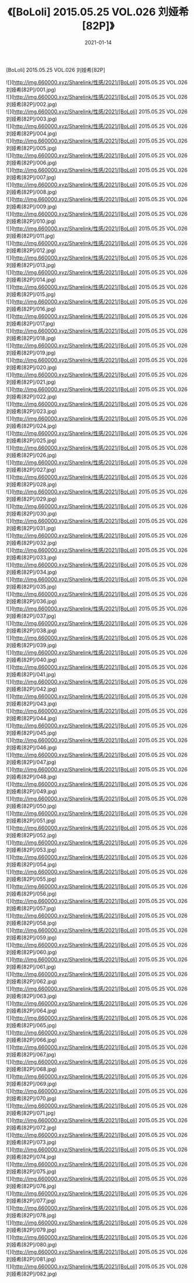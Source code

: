 ﻿---
layout: post
title:  《[BoLoli] 2015.05.25 VOL.026 刘娅希[82P]》
date:   2021-01-14
img: http://img.660000.xyz/Sharelink/性感/2021/[BoLoli] 2015.05.25 VOL.026 刘娅希[82P]/000.jpg
categories: [美女, 清纯, 唯美]
---

[BoLoli] 2015.05.25 VOL.026 刘娅希[82P]

  ![](http://img.660000.xyz/Sharelink/性感/2021/[BoLoli] 2015.05.25 VOL.026 刘娅希[82P]/001.jpg) <br> ![](http://img.660000.xyz/Sharelink/性感/2021/[BoLoli] 2015.05.25 VOL.026 刘娅希[82P]/002.jpg) <br> ![](http://img.660000.xyz/Sharelink/性感/2021/[BoLoli] 2015.05.25 VOL.026 刘娅希[82P]/003.jpg) <br> ![](http://img.660000.xyz/Sharelink/性感/2021/[BoLoli] 2015.05.25 VOL.026 刘娅希[82P]/004.jpg) <br> ![](http://img.660000.xyz/Sharelink/性感/2021/[BoLoli] 2015.05.25 VOL.026 刘娅希[82P]/005.jpg) <br> ![](http://img.660000.xyz/Sharelink/性感/2021/[BoLoli] 2015.05.25 VOL.026 刘娅希[82P]/006.jpg) <br> ![](http://img.660000.xyz/Sharelink/性感/2021/[BoLoli] 2015.05.25 VOL.026 刘娅希[82P]/007.jpg) <br> ![](http://img.660000.xyz/Sharelink/性感/2021/[BoLoli] 2015.05.25 VOL.026 刘娅希[82P]/008.jpg) <br> ![](http://img.660000.xyz/Sharelink/性感/2021/[BoLoli] 2015.05.25 VOL.026 刘娅希[82P]/009.jpg) <br> ![](http://img.660000.xyz/Sharelink/性感/2021/[BoLoli] 2015.05.25 VOL.026 刘娅希[82P]/010.jpg) <br> ![](http://img.660000.xyz/Sharelink/性感/2021/[BoLoli] 2015.05.25 VOL.026 刘娅希[82P]/011.jpg) <br> ![](http://img.660000.xyz/Sharelink/性感/2021/[BoLoli] 2015.05.25 VOL.026 刘娅希[82P]/012.jpg) <br> ![](http://img.660000.xyz/Sharelink/性感/2021/[BoLoli] 2015.05.25 VOL.026 刘娅希[82P]/013.jpg) <br> ![](http://img.660000.xyz/Sharelink/性感/2021/[BoLoli] 2015.05.25 VOL.026 刘娅希[82P]/014.jpg) <br> ![](http://img.660000.xyz/Sharelink/性感/2021/[BoLoli] 2015.05.25 VOL.026 刘娅希[82P]/015.jpg) <br> ![](http://img.660000.xyz/Sharelink/性感/2021/[BoLoli] 2015.05.25 VOL.026 刘娅希[82P]/016.jpg) <br> ![](http://img.660000.xyz/Sharelink/性感/2021/[BoLoli] 2015.05.25 VOL.026 刘娅希[82P]/017.jpg) <br> ![](http://img.660000.xyz/Sharelink/性感/2021/[BoLoli] 2015.05.25 VOL.026 刘娅希[82P]/018.jpg) <br> ![](http://img.660000.xyz/Sharelink/性感/2021/[BoLoli] 2015.05.25 VOL.026 刘娅希[82P]/019.jpg) <br> ![](http://img.660000.xyz/Sharelink/性感/2021/[BoLoli] 2015.05.25 VOL.026 刘娅希[82P]/020.jpg) <br> ![](http://img.660000.xyz/Sharelink/性感/2021/[BoLoli] 2015.05.25 VOL.026 刘娅希[82P]/021.jpg) <br> ![](http://img.660000.xyz/Sharelink/性感/2021/[BoLoli] 2015.05.25 VOL.026 刘娅希[82P]/022.jpg) <br> ![](http://img.660000.xyz/Sharelink/性感/2021/[BoLoli] 2015.05.25 VOL.026 刘娅希[82P]/023.jpg) <br> ![](http://img.660000.xyz/Sharelink/性感/2021/[BoLoli] 2015.05.25 VOL.026 刘娅希[82P]/024.jpg) <br> ![](http://img.660000.xyz/Sharelink/性感/2021/[BoLoli] 2015.05.25 VOL.026 刘娅希[82P]/025.jpg) <br> ![](http://img.660000.xyz/Sharelink/性感/2021/[BoLoli] 2015.05.25 VOL.026 刘娅希[82P]/026.jpg) <br> ![](http://img.660000.xyz/Sharelink/性感/2021/[BoLoli] 2015.05.25 VOL.026 刘娅希[82P]/027.jpg) <br> ![](http://img.660000.xyz/Sharelink/性感/2021/[BoLoli] 2015.05.25 VOL.026 刘娅希[82P]/028.jpg) <br> ![](http://img.660000.xyz/Sharelink/性感/2021/[BoLoli] 2015.05.25 VOL.026 刘娅希[82P]/029.jpg) <br> ![](http://img.660000.xyz/Sharelink/性感/2021/[BoLoli] 2015.05.25 VOL.026 刘娅希[82P]/030.jpg) <br> ![](http://img.660000.xyz/Sharelink/性感/2021/[BoLoli] 2015.05.25 VOL.026 刘娅希[82P]/031.jpg) <br> ![](http://img.660000.xyz/Sharelink/性感/2021/[BoLoli] 2015.05.25 VOL.026 刘娅希[82P]/032.jpg) <br> ![](http://img.660000.xyz/Sharelink/性感/2021/[BoLoli] 2015.05.25 VOL.026 刘娅希[82P]/033.jpg) <br> ![](http://img.660000.xyz/Sharelink/性感/2021/[BoLoli] 2015.05.25 VOL.026 刘娅希[82P]/034.jpg) <br> ![](http://img.660000.xyz/Sharelink/性感/2021/[BoLoli] 2015.05.25 VOL.026 刘娅希[82P]/035.jpg) <br> ![](http://img.660000.xyz/Sharelink/性感/2021/[BoLoli] 2015.05.25 VOL.026 刘娅希[82P]/036.jpg) <br> ![](http://img.660000.xyz/Sharelink/性感/2021/[BoLoli] 2015.05.25 VOL.026 刘娅希[82P]/037.jpg) <br> ![](http://img.660000.xyz/Sharelink/性感/2021/[BoLoli] 2015.05.25 VOL.026 刘娅希[82P]/038.jpg) <br> ![](http://img.660000.xyz/Sharelink/性感/2021/[BoLoli] 2015.05.25 VOL.026 刘娅希[82P]/039.jpg) <br> ![](http://img.660000.xyz/Sharelink/性感/2021/[BoLoli] 2015.05.25 VOL.026 刘娅希[82P]/040.jpg) <br> ![](http://img.660000.xyz/Sharelink/性感/2021/[BoLoli] 2015.05.25 VOL.026 刘娅希[82P]/041.jpg) <br> ![](http://img.660000.xyz/Sharelink/性感/2021/[BoLoli] 2015.05.25 VOL.026 刘娅希[82P]/042.jpg) <br> ![](http://img.660000.xyz/Sharelink/性感/2021/[BoLoli] 2015.05.25 VOL.026 刘娅希[82P]/043.jpg) <br> ![](http://img.660000.xyz/Sharelink/性感/2021/[BoLoli] 2015.05.25 VOL.026 刘娅希[82P]/044.jpg) <br> ![](http://img.660000.xyz/Sharelink/性感/2021/[BoLoli] 2015.05.25 VOL.026 刘娅希[82P]/045.jpg) <br> ![](http://img.660000.xyz/Sharelink/性感/2021/[BoLoli] 2015.05.25 VOL.026 刘娅希[82P]/046.jpg) <br> ![](http://img.660000.xyz/Sharelink/性感/2021/[BoLoli] 2015.05.25 VOL.026 刘娅希[82P]/047.jpg) <br> ![](http://img.660000.xyz/Sharelink/性感/2021/[BoLoli] 2015.05.25 VOL.026 刘娅希[82P]/048.jpg) <br> ![](http://img.660000.xyz/Sharelink/性感/2021/[BoLoli] 2015.05.25 VOL.026 刘娅希[82P]/049.jpg) <br> ![](http://img.660000.xyz/Sharelink/性感/2021/[BoLoli] 2015.05.25 VOL.026 刘娅希[82P]/050.jpg) <br> ![](http://img.660000.xyz/Sharelink/性感/2021/[BoLoli] 2015.05.25 VOL.026 刘娅希[82P]/051.jpg) <br> ![](http://img.660000.xyz/Sharelink/性感/2021/[BoLoli] 2015.05.25 VOL.026 刘娅希[82P]/052.jpg) <br> ![](http://img.660000.xyz/Sharelink/性感/2021/[BoLoli] 2015.05.25 VOL.026 刘娅希[82P]/053.jpg) <br> ![](http://img.660000.xyz/Sharelink/性感/2021/[BoLoli] 2015.05.25 VOL.026 刘娅希[82P]/054.jpg) <br> ![](http://img.660000.xyz/Sharelink/性感/2021/[BoLoli] 2015.05.25 VOL.026 刘娅希[82P]/055.jpg) <br> ![](http://img.660000.xyz/Sharelink/性感/2021/[BoLoli] 2015.05.25 VOL.026 刘娅希[82P]/056.jpg) <br> ![](http://img.660000.xyz/Sharelink/性感/2021/[BoLoli] 2015.05.25 VOL.026 刘娅希[82P]/057.jpg) <br> ![](http://img.660000.xyz/Sharelink/性感/2021/[BoLoli] 2015.05.25 VOL.026 刘娅希[82P]/058.jpg) <br> ![](http://img.660000.xyz/Sharelink/性感/2021/[BoLoli] 2015.05.25 VOL.026 刘娅希[82P]/059.jpg) <br> ![](http://img.660000.xyz/Sharelink/性感/2021/[BoLoli] 2015.05.25 VOL.026 刘娅希[82P]/060.jpg) <br> ![](http://img.660000.xyz/Sharelink/性感/2021/[BoLoli] 2015.05.25 VOL.026 刘娅希[82P]/061.jpg) <br> ![](http://img.660000.xyz/Sharelink/性感/2021/[BoLoli] 2015.05.25 VOL.026 刘娅希[82P]/062.jpg) <br> ![](http://img.660000.xyz/Sharelink/性感/2021/[BoLoli] 2015.05.25 VOL.026 刘娅希[82P]/063.jpg) <br> ![](http://img.660000.xyz/Sharelink/性感/2021/[BoLoli] 2015.05.25 VOL.026 刘娅希[82P]/064.jpg) <br> ![](http://img.660000.xyz/Sharelink/性感/2021/[BoLoli] 2015.05.25 VOL.026 刘娅希[82P]/065.jpg) <br> ![](http://img.660000.xyz/Sharelink/性感/2021/[BoLoli] 2015.05.25 VOL.026 刘娅希[82P]/066.jpg) <br> ![](http://img.660000.xyz/Sharelink/性感/2021/[BoLoli] 2015.05.25 VOL.026 刘娅希[82P]/067.jpg) <br> ![](http://img.660000.xyz/Sharelink/性感/2021/[BoLoli] 2015.05.25 VOL.026 刘娅希[82P]/068.jpg) <br> ![](http://img.660000.xyz/Sharelink/性感/2021/[BoLoli] 2015.05.25 VOL.026 刘娅希[82P]/069.jpg) <br> ![](http://img.660000.xyz/Sharelink/性感/2021/[BoLoli] 2015.05.25 VOL.026 刘娅希[82P]/070.jpg) <br> ![](http://img.660000.xyz/Sharelink/性感/2021/[BoLoli] 2015.05.25 VOL.026 刘娅希[82P]/071.jpg) <br> ![](http://img.660000.xyz/Sharelink/性感/2021/[BoLoli] 2015.05.25 VOL.026 刘娅希[82P]/072.jpg) <br> ![](http://img.660000.xyz/Sharelink/性感/2021/[BoLoli] 2015.05.25 VOL.026 刘娅希[82P]/073.jpg) <br> ![](http://img.660000.xyz/Sharelink/性感/2021/[BoLoli] 2015.05.25 VOL.026 刘娅希[82P]/074.jpg) <br> ![](http://img.660000.xyz/Sharelink/性感/2021/[BoLoli] 2015.05.25 VOL.026 刘娅希[82P]/075.jpg) <br> ![](http://img.660000.xyz/Sharelink/性感/2021/[BoLoli] 2015.05.25 VOL.026 刘娅希[82P]/076.jpg) <br> ![](http://img.660000.xyz/Sharelink/性感/2021/[BoLoli] 2015.05.25 VOL.026 刘娅希[82P]/077.jpg) <br> ![](http://img.660000.xyz/Sharelink/性感/2021/[BoLoli] 2015.05.25 VOL.026 刘娅希[82P]/078.jpg) <br> ![](http://img.660000.xyz/Sharelink/性感/2021/[BoLoli] 2015.05.25 VOL.026 刘娅希[82P]/079.jpg) <br> ![](http://img.660000.xyz/Sharelink/性感/2021/[BoLoli] 2015.05.25 VOL.026 刘娅希[82P]/080.jpg) <br> ![](http://img.660000.xyz/Sharelink/性感/2021/[BoLoli] 2015.05.25 VOL.026 刘娅希[82P]/081.jpg) <br> ![](http://img.660000.xyz/Sharelink/性感/2021/[BoLoli] 2015.05.25 VOL.026 刘娅希[82P]/082.jpg) <br>